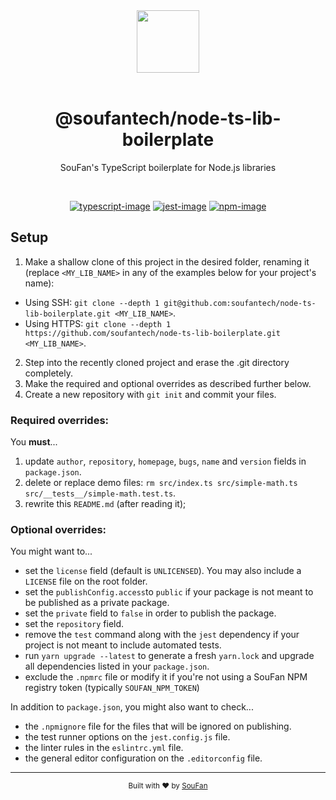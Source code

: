 <div align="center">
  <img src="https://avatars2.githubusercontent.com/u/61063724?s=200&v=4" width="100px">
</div>

<br />

<div align="center">
  <h1>@soufantech/node-ts-lib-boilerplate</h1>
  <p>SouFan's TypeScript boilerplate for Node.js libraries</p>
</div>

<br />

<div align="center">

[![typescript-image]][typescript-url] [![jest-image]][jest-url] [![npm-image]][npm-url]

</div>

## Setup

1. Make a shallow clone of this project in the desired folder, renaming it (replace `<MY_LIB_NAME>` in any of the examples below for your project's name):
  - Using SSH: `git clone --depth 1 git@github.com:soufantech/node-ts-lib-boilerplate.git <MY_LIB_NAME>`.
  - Using HTTPS: `git clone --depth 1 https://github.com/soufantech/node-ts-lib-boilerplate.git <MY_LIB_NAME>`.
2. Step into the recently cloned project and erase the .git directory completely.
3. Make the required and optional overrides as described further below.
4. Create a new repository with `git init` and commit your files.

### **Required** overrides:

You **must**...

1. update `author`, `repository`, `homepage`, `bugs`, `name` and `version` fields in `package.json`.
2. delete or replace demo files: `rm src/index.ts src/simple-math.ts src/__tests__/simple-math.test.ts`.
3. rewrite this `README.md` (after reading it);

### **Optional** overrides:

You might want to...

- set the `license` field (default is `UNLICENSED`). You may also include a `LICENSE` file on the root folder.
- set the `publishConfig.access`to `public` if your package is not meant to be published as a private package.
- set the `private` field to `false` in order to publish the package.
- set the `repository` field.
- remove the `test` command along with the `jest` dependency if your project is not meant to include automated tests.
- run `yarn upgrade --latest` to generate a fresh `yarn.lock` and upgrade all dependencies listed in your `package.json`.
- exclude the `.npmrc` file or modify it if you're not using a SouFan NPM registry token (typically `SOUFAN_NPM_TOKEN`)

In addition to `package.json`, you might also want to check...

- the `.npmignore` file for the files that will be ignored on publishing.
- the test runner options on the `jest.config.js` file.
- the linter rules in the `eslintrc.yml` file.
- the general editor configuration on the `.editorconfig` file.

---

<div align="center">
  <sub>Built with ❤︎ by <a href="https://soufan.com.br">SouFan</a>
</div>

[typescript-image]: https://img.shields.io/badge/Typescript-294E80.svg?style=for-the-badge&logo=typescript
[typescript-url]: "typescript"

[npm-image]: https://img.shields.io/npm/v/@soufantech/node-ts-lib-boilerplate.svg?style=for-the-badge&logo=npm
[npm-url]: https://npmjs.org/package/@soufantech/node-ts-lib-boilerplate "npm"

[jest-image]: https://img.shields.io/badge/tested_with-jest-99424f.svg?style=for-the-badge&logo=jest
[jest-url]: https://github.com/facebook/jest "jest"
